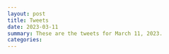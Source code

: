 ```yaml
---
layout: post
title: Tweets
date: 2023-03-11
summary: These are the tweets for March 11, 2023.
categories:
---
```


